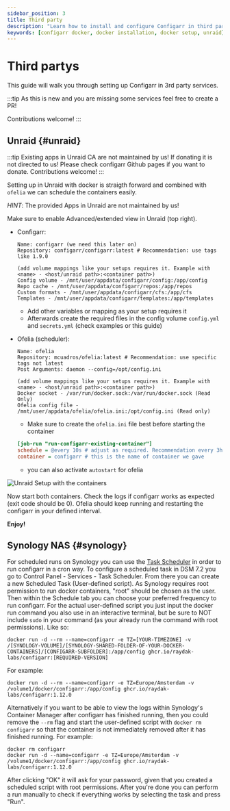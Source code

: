 ```yaml
---
sidebar_position: 3
title: Third party
description: "Learn how to install and configure Configarr in third party services."
keywords: [configarr docker, docker installation, docker setup, unraid]
---
```


# Third partys

This guide will walk you through setting up Configarr in 3rd party services.

:::tip
As this is new and you are missing some services feel free to create a PR!

Contributions welcome!
:::

## Unraid {#unraid}

:::tip
Existing apps in Unraid CA are not maintained by us!
If donating it is not directed to us! Please check configarr Github pages if you want to donate.
Contributions welcome!
:::

Setting up in Unraid with docker is straigth forward and combined with `ofelia` we can schedule the containers easily.

_HINT_: The provided Apps in Unraid are not maintained by us!

Make sure to enable Advanced/extended view in Unraid (top right).

- Configarr:

  ```
  Name: configarr (we need this later on)
  Repository: configarr/configarr:latest # Recommendation: use tags like 1.9.0

  (add volume mappings like your setups requires it. Example with <name> - <host/unraid path>:<container path>)
  Config volume - /mnt/user/appdata/configarr/config:/app/config
  Repo cache - /mnt/user/appdata/configarr/repos:/app/repos
  Custom formats - /mnt/user/appdata/configarr/cfs:/app/cfs
  Templates - /mnt/user/appdata/configarr/templates:/app/templates
  ```

  - Add other variables or mapping as your setup requires it
  - Afterwards create the required files in the config volume `config.yml` and `secrets.yml` (check examples or this guide)

- Ofelia (scheduler):

  ```
  Name: ofelia
  Repository: mcuadros/ofelia:latest # Recommendation: use specific tags not latest
  Post Arguments: daemon --config=/opt/config.ini

  (add volume mappings like your setups requires it. Example with <name> - <host/unraid path>:<container path>)
  Docker socket - /var/run/docker.sock:/var/run/docker.sock (Read Only)
  Ofelia config file - /mnt/user/appdata/ofelia/ofelia.ini:/opt/config.ini (Read only)
  ```

  - Make sure to create the `ofelia.ini` file best before starting the container

  ```ini
  [job-run "run-configarr-existing-container"]
  schedule = @every 10s # adjust as required. Recommendation every 3h or so
  container = configarr # this is the name of container we gave
  ```

  - you can also activate `autostart` for ofelia

![Unraid Setup with the containers](_images/unraid_setup.webp)

Now start both containers.
Check the logs if configarr works as expected (exit code should be 0).
Ofelia should keep running and restarting the configarr in your defined interval.

**Enjoy!**

## Synology NAS {#synology}

For scheduled runs on Synology you can use the [Task Scheduler](https://kb.synology.com/en-au/DSM/help/DSM/AdminCenter/system_taskscheduler?version=7) in order to run configarr in a cron way.
To configure a scheduled task in DSM 7.2 you go to Control Panel - Services - Task Scheduler. From there you can create a new Scheduled Task (User-defined script).
As Synology requires root permission to run docker containers, "root" should be chosen as the user. Then within the Schedule tab you can choose your preferred frequency to run configarr.
For the actual user-defined script you just input the docker run command you also use in an interactive terminal, but be sure to NOT include `sudo` in your command (as your already run the command with root permissions). Like so:
```
docker run -d --rm --name=configarr -e TZ=[YOUR-TIMEZONE] -v /[SYNOLOGY-VOLUME]/[SYNOLOGY-SHARED-FOLDER-OF-YOUR-DOCKER-CONTAINERS]/[CONFIGARR-SUBFOLDER]:/app/config ghcr.io/raydak-labs/configarr:[REQUIRED-VERSION]
```

For example:
```
docker run -d --rm --name=configarr -e TZ=Europe/Amsterdam -v /volume1/docker/configarr:/app/config ghcr.io/raydak-labs/configarr:1.12.0
```

Alternatively if you want to be able to view the logs within Synology's Container Manager after configarr has finished running, then you could remove the `--rm` flag and start the user-defined script with `docker rm configarr` so that the container is not immediately removed after it has finished running. For example:
```
docker rm configarr
docker run -d --name=configarr -e TZ=Europe/Amsterdam -v /volume1/docker/configarr:/app/config ghcr.io/raydak-labs/configarr:1.12.0
```

After clicking "OK" it will ask for your password, given that you created a scheduled script with root permissions. After you're done you can perform a run manually to check if everything works by selecting the task and press "Run".
